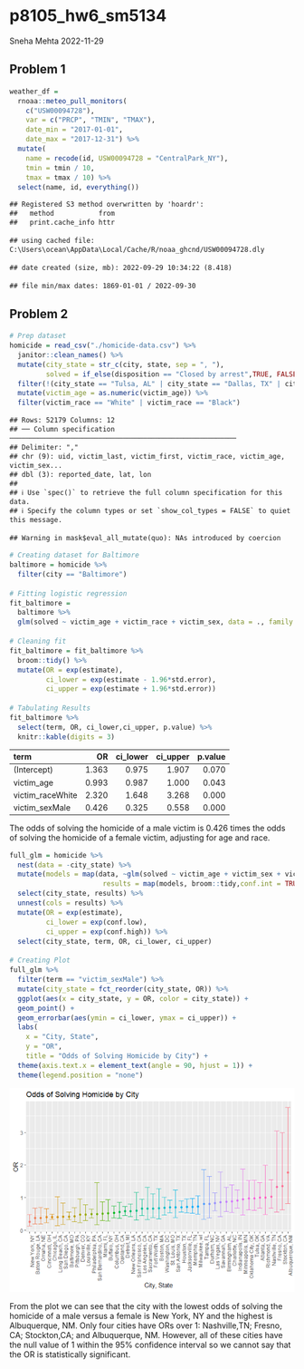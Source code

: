 p8105_hw6_sm5134
================
Sneha Mehta
2022-11-29

## Problem 1

``` r
weather_df = 
  rnoaa::meteo_pull_monitors(
    c("USW00094728"),
    var = c("PRCP", "TMIN", "TMAX"), 
    date_min = "2017-01-01",
    date_max = "2017-12-31") %>%
  mutate(
    name = recode(id, USW00094728 = "CentralPark_NY"),
    tmin = tmin / 10,
    tmax = tmax / 10) %>%
  select(name, id, everything())
```

    ## Registered S3 method overwritten by 'hoardr':
    ##   method           from
    ##   print.cache_info httr

    ## using cached file: C:\Users\ocean\AppData\Local/Cache/R/noaa_ghcnd/USW00094728.dly

    ## date created (size, mb): 2022-09-29 10:34:22 (8.418)

    ## file min/max dates: 1869-01-01 / 2022-09-30

## Problem 2

``` r
# Prep dataset
homicide = read_csv("./homicide-data.csv") %>% 
  janitor::clean_names() %>%
  mutate(city_state = str_c(city, state, sep = ", "),
         solved = if_else(disposition == "Closed by arrest",TRUE, FALSE)) %>% 
  filter(!(city_state == "Tulsa, AL" | city_state == "Dallas, TX" | city_state == "Phoenix, AZ" | city_state == "Kansas City, MO")) %>% 
  mutate(victim_age = as.numeric(victim_age)) %>% 
  filter(victim_race == "White" | victim_race == "Black")
```

    ## Rows: 52179 Columns: 12
    ## ── Column specification ────────────────────────────────────────────────────────
    ## Delimiter: ","
    ## chr (9): uid, victim_last, victim_first, victim_race, victim_age, victim_sex...
    ## dbl (3): reported_date, lat, lon
    ## 
    ## ℹ Use `spec()` to retrieve the full column specification for this data.
    ## ℹ Specify the column types or set `show_col_types = FALSE` to quiet this message.

    ## Warning in mask$eval_all_mutate(quo): NAs introduced by coercion

``` r
# Creating dataset for Baltimore
baltimore = homicide %>% 
  filter(city == "Baltimore")

# Fitting logistic regression
fit_baltimore = 
  baltimore %>% 
  glm(solved ~ victim_age + victim_race + victim_sex, data = ., family = binomial()) 

# Cleaning fit
fit_baltimore = fit_baltimore %>% 
  broom::tidy() %>% 
  mutate(OR = exp(estimate),
         ci_lower = exp(estimate - 1.96*std.error),
         ci_upper = exp(estimate + 1.96*std.error))

# Tabulating Results
fit_baltimore %>% 
  select(term, OR, ci_lower,ci_upper, p.value) %>% 
  knitr::kable(digits = 3)
```

| term             |    OR | ci_lower | ci_upper | p.value |
|:-----------------|------:|---------:|---------:|--------:|
| (Intercept)      | 1.363 |    0.975 |    1.907 |   0.070 |
| victim_age       | 0.993 |    0.987 |    1.000 |   0.043 |
| victim_raceWhite | 2.320 |    1.648 |    3.268 |   0.000 |
| victim_sexMale   | 0.426 |    0.325 |    0.558 |   0.000 |

The odds of solving the homicide of a male victim is 0.426 times the
odds of solving the homicide of a female victim, adjusting for age and
race.

``` r
full_glm = homicide %>% 
  nest(data = -city_state) %>% 
  mutate(models = map(data, ~glm(solved ~ victim_age + victim_sex + victim_race, data = ., family = binomial())),
                       results = map(models, broom::tidy,conf.int = TRUE)) %>% 
  select(city_state, results) %>% 
  unnest(cols = results) %>% 
  mutate(OR = exp(estimate),
         ci_lower = exp(conf.low),
         ci_upper = exp(conf.high)) %>% 
  select(city_state, term, OR, ci_lower, ci_upper)

# Creating Plot
full_glm %>% 
  filter(term == "victim_sexMale") %>% 
  mutate(city_state = fct_reorder(city_state, OR)) %>% 
  ggplot(aes(x = city_state, y = OR, color = city_state)) +
  geom_point() +
  geom_errorbar(aes(ymin = ci_lower, ymax = ci_upper)) +
  labs(
    x = "City, State",
    y = "OR",
    title = "Odds of Solving Homicide by City") +
  theme(axis.text.x = element_text(angle = 90, hjust = 1)) +
  theme(legend.position = "none")
```

![](p8105_hw6_sm5134_files/figure-gfm/unnamed-chunk-3-1.png)<!-- -->

From the plot we can see that the city with the lowest odds of solving
the homicide of a male versus a female is New York, NY and the highest
is Albuquerque, NM. Only four cities have ORs over 1: Nashville,TN;
Fresno, CA; Stockton,CA; and Albuquerque, NM. However, all of these
cities have the null value of 1 within the 95% confidence interval so we
cannot say that the OR is statistically significant.
